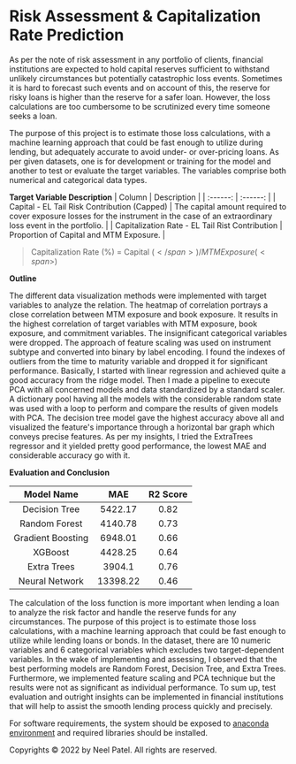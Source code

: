 # Risk Assessment & Capitalization Rate Prediction
As per the note of risk assessment in any portfolio of clients, financial institutions are expected to hold capital reserves sufficient to withstand unlikely circumstances but potentially catastrophic loss events. Sometimes it is hard to forecast such events and on account of this, the reserve for risky loans is higher than the reserve for a safer loan. However, the loss calculations are too cumbersome to be scrutinized every time someone seeks a loan. 

The purpose of this project is to estimate those loss calculations, with a machine learning approach that could be fast enough to utilize during lending, but adequately accurate to avoid under- or over-pricing loans. As per given datasets, one is for development or training for the model and another to test or evaluate the target variables. The variables comprise both numerical and categorical data types. 

**Target Variable Description**
| Column | Description |
| :------: | :------: |
| Capital - EL Tail Risk Contribution (Capped) | The capital amount required to cover exposure losses for the instrument in the case of an extraordinary loss event in the portfolio. |
| Capitalization Rate - EL Tail Rist Contribution | Proportion of Capital and MTM Exposure. |

> Capitalization Rate (%) = Capital (<span>$</span>) / MTM Exposure (<span>$</span>)


**Outline**

The different data visualization methods were implemented with target variables to analyze the relation. The heatmap of correlation portrays a close correlation between MTM exposure and book exposure. It results in the highest correlation of target variables with MTM exposure, book exposure, and commitment variables. The insignificant categorical variables were dropped. The approach of feature scaling was used on instrument subtype and converted into binary by label encoding. I found the indexes of outliers from the time to maturity variable and dropped it for significant performance. Basically, I started with linear regression and achieved quite a good accuracy from the ridge model. Then I made a pipeline to execute PCA with all concerned models and data standardized by a standard scaler. A dictionary pool having all the models with the considerable random state was used with a loop to perform and compare the results of given models with PCA. The decision tree model gave the highest accuracy above all and visualized the feature's importance through a horizontal bar graph which conveys precise features. As per my insights, I tried the ExtraTrees regressor and it yielded pretty good performance, the lowest MAE and considerable accuracy go with it.


**Evaluation and Conclusion**

| Model Name | MAE | R2 Score |
| :-----: | :-----: | :-----: |
| Decision Tree | 5422.17 | 0.82 |
| Random Forest | 4140.78 | 0.73 |
| Gradient Boosting | 6948.01 | 0.66 |
| XGBoost | 4428.25 | 0.64 |
| Extra Trees | 3904.1 | 0.76 |
| Neural Network | 13398.22 | 0.46 |

The calculation of the loss function is more important when lending a loan to analyze the risk factor and handle the reserve funds for any circumstances. The purpose of this project is to estimate those loss calculations, with a machine learning approach that could be fast enough to utilize while lending loans or bonds. In the dataset, there are 10 numeric variables and 6 categorical variables which excludes two target-dependent variables. In the wake of implementing and assessing, I observed that the best performing models are Random Forest, Decision Tree, and Extra Trees. Furthermore, we implemented feature scaling and PCA technique but the results were not as significant as individual performance. To sum up, test evaluation and outright insights can be implemented in financial institutions that will help to assist the smooth lending process quickly and precisely.

For software requirements, the system should be exposed to [anaconda environment](https://www.anaconda.com/products/distribution) and required libraries should be installed.

Copyrights © 2022 by Neel Patel.
All rights are reserved.
